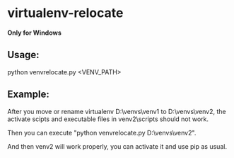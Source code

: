 # virtualenv-relocate

**Only for Windows**

## Usage: 

python venvrelocate.py <VENV_PATH>

## Example:

After you move or rename virtualenv D:\venvs\venv1 to D:\venvs\venv2, the activate scipts and executable files in venv2\scripts should not work.

Then you can execute "python venvrelocate.py D:\venvs\venv2".

And then venv2 will work properly, you can activate it and use pip as usual.

